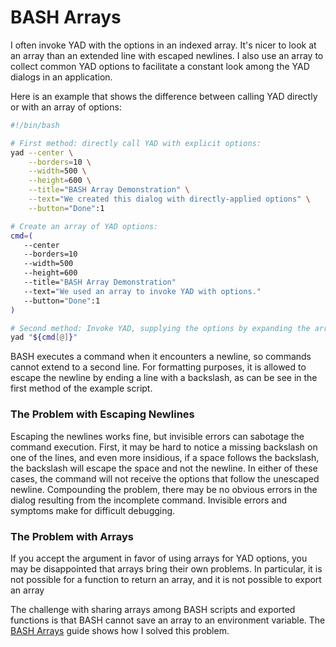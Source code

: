 # BASH Arrays

I often invoke YAD with the options in an indexed array.   It's nicer to look at an
array than an extended line with escaped newlines.  I also use an array to collect
common YAD options to facilitate a constant look among the YAD dialogs in an 
application.

Here is an example that shows the difference between calling YAD directly or with an
array of options:

~~~sh
#!/bin/bash

# First method: directly call YAD with explicit options:
yad --center \
    --borders=10 \
    --width=500 \
    --height=600 \
    --title="BASH Array Demonstration" \
    --text="We created this dialog with directly-applied options" \
    --button="Done":1

# Create an array of YAD options:
cmd=(
   --center
   --borders=10
   --width=500
   --height=600    
   --title="BASH Array Demonstration"
   --text="We used an array to invoke YAD with options."
   --button="Done":1
)

# Second method: Invoke YAD, supplying the options by expanding the array:
yad "${cmd[@]}"
~~~

BASH executes a command when it encounters a newline, so commands cannot extend to a second
line.  For formatting purposes, it is allowed to escape the newline by ending a line with a
backslash, as can be see in the first method of the example script.

### The Problem with Escaping Newlines

Escaping the newlines works fine, but invisible errors can sabotage the command execution.
First, it may be hard to notice a missing backslash on one of the lines, and even more
insidious, if a space follows the backslash, the backslash will escape the space and not
the newline.  In either of these cases, the command will not receive the options that 
follow the unescaped newline.  Compounding the problem, there may be no obvious errors in
the dialog resulting from the incomplete command.  Invisible errors and symptoms make for
difficult debugging.

### The Problem with Arrays

If you accept the argument in favor of using arrays for YAD options, you may be disappointed
that arrays bring their own problems.  In particular, it is not possible for a function to
return an array, and it is not possible to export an array 


The challenge with sharing arrays among BASH scripts and exported functions is that
BASH cannot save an array to an environment variable.  The [BASH Arrays](docs/basharrays.md)
guide shows how I solved this problem.

